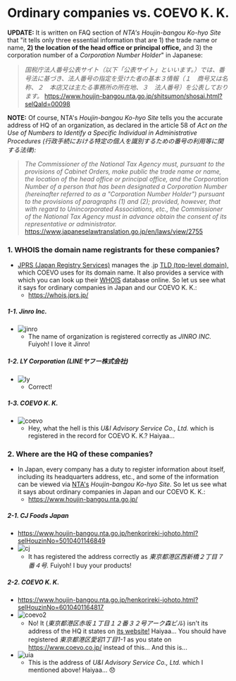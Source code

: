 # Ordinary companies vs. COEVO K. K. 

**UPDATE:** It is written on FAQ section of *NTA's Houjin-bangou Ko-hyo Site* that "it tells only three essential information that are 1) the trade name or name, **2) the location of the head office or principal office,** and 3) the corporation number of a *Corporation Number Holder*" in Japanese: 

> *国税庁法人番号公表サイト（以下「公表サイト」といいます。）では、番号法に基づき、法人番号の指定を受けた者の基本３情報（１　商号又は名称、２　本店又は主たる事務所の所在地、３　法人番号）を公表しております。* 
> https://www.houjin-bangou.nta.go.jp/shitsumon/shosai.html?selQaId=00098

**NOTE:** Of course, NTA's *Houjin-bangou Ko-hyo Site* tells you the accurate address of HQ of an organization, as declared in the article 58 of *Act on the Use of Numbers to Identify a Specific Individual in Administrative Procedures (行政手続における特定の個人を識別するための番号の利用等に関する法律):* 

> *The Commissioner of the National Tax Agency must, pursuant to the provisions of Cabinet Orders, make public the trade name or name, the location of the head office or principal office, and the Corporation Number of a person that has been designated a Corporation Number (hereinafter referred to as a "Corporation Number Holder") pursuant to the provisions of paragraphs (1) and (2); provided, however, that with regard to Unincorporated Associations, etc., the Commissioner of the National Tax Agency must in advance obtain the consent of its representative or administrator.* 
> https://www.japaneselawtranslation.go.jp/en/laws/view/2755

### 1. WHOIS the domain name registrants for these companies? 
- [JPRS (Japan Registry Services)](https://en.wikipedia.org/wiki/Japan_Registry_Services) manages the .jp [TLD (top-level domain),](https://en.wikipedia.org/wiki/Top-level_domain) which COEVO uses for its domain name.  It also provides a service with which you can look up their [WHOIS](https://en.wikipedia.org/wiki/WHOIS) database online.  So let us see what it says for ordinary companies in Japan and our COEVO K. K.:
  - https://whois.jprs.jp/

##### 1-1. Jinro Inc. 
- ![jinro](jinro.png)
  - The name of organization is registered correctly as *JINRO INC.*  Fuiyoh!  I love it Jinro!  

##### 1-2. LY Corporation (LINEヤフー株式会社) 
- ![ly](ly.png)
  - Correct!  

##### 1-3. COEVO K. K. 
- ![coevo](coevo.png)
  - Hey, what the hell is this *U&I Advisory Service Co., Ltd.* which is registered in the record for COEVO K. K.?  Haiyaa...  

### 2. Where are the HQ of these companies? 
- In Japan, every company has a duty to register information about itself, including its headquarters address, etc., and some of the information can be viewed via [NTA's](https://en.wikipedia.org/wiki/National_Tax_Agency) *Houjin-bangou Ko-hyo Site.*  So let us see what it says about ordinary companies in Japan and our COEVO K. K.:
  - https://www.houjin-bangou.nta.go.jp/

##### 2-1. CJ Foods Japan 
- https://www.houjin-bangou.nta.go.jp/henkorireki-johoto.html?selHouzinNo=5010401146849
- ![cj](cj.png)
  - It has registered the address correctly as *東京都港区西新橋２丁目７番４号.*  Fuiyoh!  I buy your products!

##### 2-2. COEVO K. K. 
- https://www.houjin-bangou.nta.go.jp/henkorireki-johoto.html?selHouzinNo=6010401164817
- ![coevo2](coevo2.png)
  - No!  It (*東京都港区赤坂１丁目１２番３２号アーク森ビル*) isn't its address of the HQ it states on [its website!](https://www.coevo.co.jp/)  Haiyaa...  You should have registered *東京都港区愛宕1丁目1-1* as you state on https://www.coevo.co.jp/ instead of this...  And this is...
- ![uia](uia.png)
  - This is the address of *U&I Advisory Service Co., Ltd.* which I mentioned above!  Haiyaa... :disappointed: 
